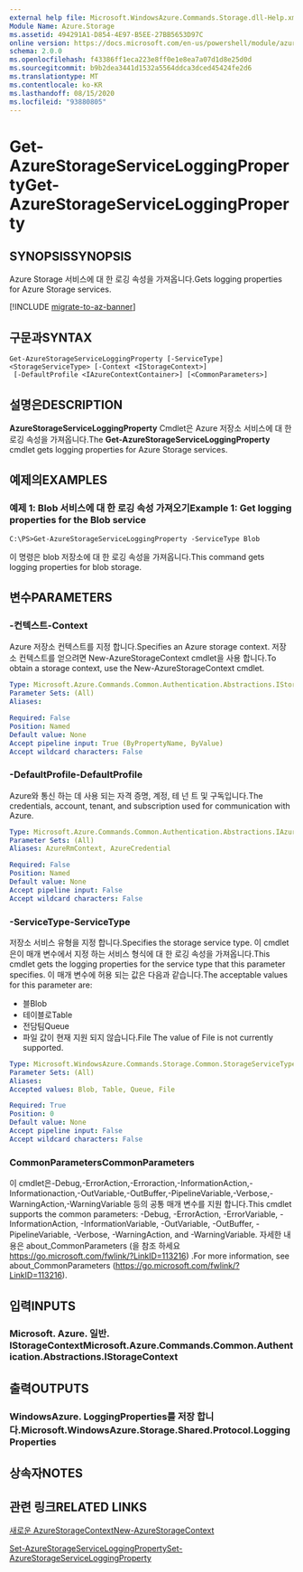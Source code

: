 ```yaml
---
external help file: Microsoft.WindowsAzure.Commands.Storage.dll-Help.xml
Module Name: Azure.Storage
ms.assetid: 494291A1-D854-4E97-B5EE-27BB5653D97C
online version: https://docs.microsoft.com/en-us/powershell/module/azure.storage/get-azurestorageserviceloggingproperty
schema: 2.0.0
ms.openlocfilehash: f43386ff1eca223e8ff0e1e8ea7a07d1d8e25d0d
ms.sourcegitcommit: b9b2dea3441d1532a5564ddca3dced45424fe2d6
ms.translationtype: MT
ms.contentlocale: ko-KR
ms.lasthandoff: 08/15/2020
ms.locfileid: "93880805"
---
```

# <span data-ttu-id="1e43d-101">Get-AzureStorageServiceLoggingProperty</span><span class="sxs-lookup"><span data-stu-id="1e43d-101">Get-AzureStorageServiceLoggingProperty</span></span>

## <span data-ttu-id="1e43d-102">SYNOPSIS</span><span class="sxs-lookup"><span data-stu-id="1e43d-102">SYNOPSIS</span></span>
<span data-ttu-id="1e43d-103">Azure Storage 서비스에 대 한 로깅 속성을 가져옵니다.</span><span class="sxs-lookup"><span data-stu-id="1e43d-103">Gets logging properties for Azure Storage services.</span></span>

[!INCLUDE [migrate-to-az-banner](../../includes/migrate-to-az-banner.md)]

## <span data-ttu-id="1e43d-104">구문과</span><span class="sxs-lookup"><span data-stu-id="1e43d-104">SYNTAX</span></span>

```
Get-AzureStorageServiceLoggingProperty [-ServiceType] <StorageServiceType> [-Context <IStorageContext>]
 [-DefaultProfile <IAzureContextContainer>] [<CommonParameters>]
```

## <span data-ttu-id="1e43d-105">설명은</span><span class="sxs-lookup"><span data-stu-id="1e43d-105">DESCRIPTION</span></span>
<span data-ttu-id="1e43d-106">**AzureStorageServiceLoggingProperty** Cmdlet은 Azure 저장소 서비스에 대 한 로깅 속성을 가져옵니다.</span><span class="sxs-lookup"><span data-stu-id="1e43d-106">The **Get-AzureStorageServiceLoggingProperty** cmdlet gets logging properties for Azure Storage services.</span></span>

## <span data-ttu-id="1e43d-107">예제의</span><span class="sxs-lookup"><span data-stu-id="1e43d-107">EXAMPLES</span></span>

### <span data-ttu-id="1e43d-108">예제 1: Blob 서비스에 대 한 로깅 속성 가져오기</span><span class="sxs-lookup"><span data-stu-id="1e43d-108">Example 1: Get logging properties for the Blob service</span></span>
```
C:\PS>Get-AzureStorageServiceLoggingProperty -ServiceType Blob
```

<span data-ttu-id="1e43d-109">이 명령은 blob 저장소에 대 한 로깅 속성을 가져옵니다.</span><span class="sxs-lookup"><span data-stu-id="1e43d-109">This command gets logging properties for blob storage.</span></span>

## <span data-ttu-id="1e43d-110">변수</span><span class="sxs-lookup"><span data-stu-id="1e43d-110">PARAMETERS</span></span>

### <span data-ttu-id="1e43d-111">-컨텍스트</span><span class="sxs-lookup"><span data-stu-id="1e43d-111">-Context</span></span>
<span data-ttu-id="1e43d-112">Azure 저장소 컨텍스트를 지정 합니다.</span><span class="sxs-lookup"><span data-stu-id="1e43d-112">Specifies an Azure storage context.</span></span>
<span data-ttu-id="1e43d-113">저장소 컨텍스트를 얻으려면 New-AzureStorageContext cmdlet을 사용 합니다.</span><span class="sxs-lookup"><span data-stu-id="1e43d-113">To obtain a storage context, use the New-AzureStorageContext cmdlet.</span></span>

```yaml
Type: Microsoft.Azure.Commands.Common.Authentication.Abstractions.IStorageContext
Parameter Sets: (All)
Aliases:

Required: False
Position: Named
Default value: None
Accept pipeline input: True (ByPropertyName, ByValue)
Accept wildcard characters: False
```

### <span data-ttu-id="1e43d-114">-DefaultProfile</span><span class="sxs-lookup"><span data-stu-id="1e43d-114">-DefaultProfile</span></span>
<span data-ttu-id="1e43d-115">Azure와 통신 하는 데 사용 되는 자격 증명, 계정, 테 넌 트 및 구독입니다.</span><span class="sxs-lookup"><span data-stu-id="1e43d-115">The credentials, account, tenant, and subscription used for communication with Azure.</span></span>

```yaml
Type: Microsoft.Azure.Commands.Common.Authentication.Abstractions.IAzureContextContainer
Parameter Sets: (All)
Aliases: AzureRmContext, AzureCredential

Required: False
Position: Named
Default value: None
Accept pipeline input: False
Accept wildcard characters: False
```

### <span data-ttu-id="1e43d-116">-ServiceType</span><span class="sxs-lookup"><span data-stu-id="1e43d-116">-ServiceType</span></span>
<span data-ttu-id="1e43d-117">저장소 서비스 유형을 지정 합니다.</span><span class="sxs-lookup"><span data-stu-id="1e43d-117">Specifies the storage service type.</span></span>
<span data-ttu-id="1e43d-118">이 cmdlet은이 매개 변수에서 지정 하는 서비스 형식에 대 한 로깅 속성을 가져옵니다.</span><span class="sxs-lookup"><span data-stu-id="1e43d-118">This cmdlet gets the logging properties for the service type that this parameter specifies.</span></span>
<span data-ttu-id="1e43d-119">이 매개 변수에 허용 되는 값은 다음과 같습니다.</span><span class="sxs-lookup"><span data-stu-id="1e43d-119">The acceptable values for this parameter are:</span></span>
- <span data-ttu-id="1e43d-120">블</span><span class="sxs-lookup"><span data-stu-id="1e43d-120">Blob</span></span> 
- <span data-ttu-id="1e43d-121">테이블로</span><span class="sxs-lookup"><span data-stu-id="1e43d-121">Table</span></span>
- <span data-ttu-id="1e43d-122">전담팀</span><span class="sxs-lookup"><span data-stu-id="1e43d-122">Queue</span></span>
- <span data-ttu-id="1e43d-123">파일 값이 현재 지원 되지 않습니다.</span><span class="sxs-lookup"><span data-stu-id="1e43d-123">File The value of File is not currently supported.</span></span>

```yaml
Type: Microsoft.WindowsAzure.Commands.Storage.Common.StorageServiceType
Parameter Sets: (All)
Aliases:
Accepted values: Blob, Table, Queue, File

Required: True
Position: 0
Default value: None
Accept pipeline input: False
Accept wildcard characters: False
```

### <span data-ttu-id="1e43d-124">CommonParameters</span><span class="sxs-lookup"><span data-stu-id="1e43d-124">CommonParameters</span></span>
<span data-ttu-id="1e43d-125">이 cmdlet은-Debug,-ErrorAction,-Erroraction,-InformationAction,-Informationaction,-OutVariable,-OutBuffer,-PipelineVariable,-Verbose,-WarningAction,-WarningVariable 등의 공통 매개 변수를 지원 합니다.</span><span class="sxs-lookup"><span data-stu-id="1e43d-125">This cmdlet supports the common parameters: -Debug, -ErrorAction, -ErrorVariable, -InformationAction, -InformationVariable, -OutVariable, -OutBuffer, -PipelineVariable, -Verbose, -WarningAction, and -WarningVariable.</span></span> <span data-ttu-id="1e43d-126">자세한 내용은 about_CommonParameters (을 참조 하세요 https://go.microsoft.com/fwlink/?LinkID=113216) .</span><span class="sxs-lookup"><span data-stu-id="1e43d-126">For more information, see about_CommonParameters (https://go.microsoft.com/fwlink/?LinkID=113216).</span></span>

## <span data-ttu-id="1e43d-127">입력</span><span class="sxs-lookup"><span data-stu-id="1e43d-127">INPUTS</span></span>

### <span data-ttu-id="1e43d-128">Microsoft. Azure. 일반. IStorageContext</span><span class="sxs-lookup"><span data-stu-id="1e43d-128">Microsoft.Azure.Commands.Common.Authentication.Abstractions.IStorageContext</span></span>

## <span data-ttu-id="1e43d-129">출력</span><span class="sxs-lookup"><span data-stu-id="1e43d-129">OUTPUTS</span></span>

### <span data-ttu-id="1e43d-130">WindowsAzure. LoggingProperties를 저장 합니다.</span><span class="sxs-lookup"><span data-stu-id="1e43d-130">Microsoft.WindowsAzure.Storage.Shared.Protocol.LoggingProperties</span></span>

## <span data-ttu-id="1e43d-131">상속자</span><span class="sxs-lookup"><span data-stu-id="1e43d-131">NOTES</span></span>

## <span data-ttu-id="1e43d-132">관련 링크</span><span class="sxs-lookup"><span data-stu-id="1e43d-132">RELATED LINKS</span></span>

[<span data-ttu-id="1e43d-133">새로운 AzureStorageContext</span><span class="sxs-lookup"><span data-stu-id="1e43d-133">New-AzureStorageContext</span></span>](./New-AzureStorageContext.md)

[<span data-ttu-id="1e43d-134">Set-AzureStorageServiceLoggingProperty</span><span class="sxs-lookup"><span data-stu-id="1e43d-134">Set-AzureStorageServiceLoggingProperty</span></span>](./Set-AzureStorageServiceLoggingProperty.md)


